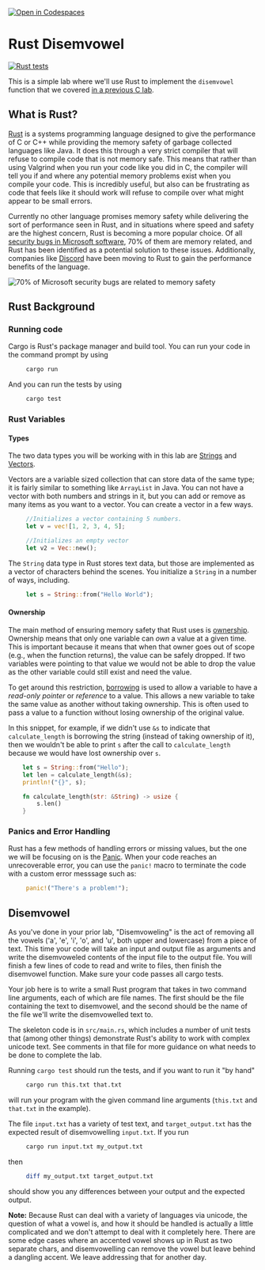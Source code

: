 [![Open in Codespaces](https://classroom.github.com/assets/launch-codespace-f4981d0f882b2a3f0472912d15f9806d57e124e0fc890972558857b51b24a6f9.svg)](https://classroom.github.com/open-in-codespaces?assignment_repo_id=9499198)
# Rust Disemvowel

[![Rust tests](../../workflows/RustTests/badge.svg)](../../actions?query=workflow%3A"RustTests")

This is a simple lab where we'll use Rust to
implement the `disemvowel` function that we covered
[in a previous C lab](https://github.com/UMM-CSci-Systems/C-strings-and-memory-management#disemvowel).

## What is Rust?

[Rust](https://www.rust-lang.org/) is a systems programming language designed to give the performance of C or C++ while providing the memory safety of garbage collected languages like Java. It does this through a very strict compiler that will refuse to compile code that is not memory safe. This means that rather than using Valgrind when you run your code like you did in C, the compiler will tell you if and where any potential memory problems exist when you compile your code. This is incredibly useful, but also can be frustrating as code that feels like it should work will refuse to compile over what might appear to be small errors.

Currently no other language promises memory safety while delivering the sort of performance seen in Rust, and in situations where speed and safety are the highest concern, Rust is becoming a more popular choice. Of all [security bugs in Microsoft software](https://www.zdnet.com/article/microsoft-70-percent-of-all-security-bugs-are-memory-safety-issues/), 70% of them are memory related, and Rust has been identified as a potential solution to these issues. Additionally, companies like [Discord](https://blog.discord.com/why-discord-is-switching-from-go-to-rust-a190bbca2b1f) have been moving to Rust to gain the performance benefits of the language.

![70% of Microsoft security bugs are related to memory safety](https://user-images.githubusercontent.com/302297/143053772-9077e5e5-cf39-431f-a2c6-e414c0533f87.png)

## Rust Background

### Running code

Cargo is Rust's package manager and build tool.
You can run your code in the command prompt by using

```bash
     cargo run
```

And you can run the tests by using

```bash
     cargo test
```

### Rust Variables

#### Types

The two data types you will be working with in this lab are [Strings](https://doc.rust-lang.org/book/ch08-02-strings.html#storing-utf-8-encoded-text-with-strings) and [Vectors](https://doc.rust-lang.org/book/ch08-01-vectors.html).

Vectors are a variable sized collection that can store data of the same type; it is fairly similar to something like ```ArrayList``` in Java. You can not have a vector with both numbers and strings in it, but you can add or remove as many items as you want to a vector. You can create a vector in a few ways.

```rust
     //Initializes a vector containing 5 numbers.
     let v = vec![1, 2, 3, 4, 5];

     //Initializes an empty vector
     let v2 = Vec::new();
```

The `String` data type in Rust stores text data, but those are implemented as a vector of characters behind the scenes. You initialize a `String` in a number of ways, including.

```rust
     let s = String::from("Hello World");
```

#### Ownership

The main method of ensuring memory safety that Rust uses is [ownership](https://doc.rust-lang.org/book/ch04-01-what-is-ownership.html). Ownership means that only one variable can _own_ a value at a given time. This is important because it means that when that owner goes out of scope (e.g., when the function returns), the value can be safely dropped. If two variables were pointing to that value we would not be able to drop the value as the other variable could still exist and need
the value.

To get around this restriction, [borrowing](https://doc.rust-lang.org/book/ch04-02-references-and-borrowing.html) is used to allow a variable to have a _read-only pointer_ or _reference_ to a value. This allows a new variable to take the same value as another without taking ownership. This is often used to pass a value to a function without losing ownership of the original value.

In this snippet, for example, if we didn't use `&s` to indicate
that `calculate_length` is borrowing the string (instead of
taking ownership of it), then we wouldn't be able to print `s`
after the call to `calculate_length` because we would have lost
ownership over `s`.

```rust
    let s = String::from("Hello");
    let len = calculate_length(&s);
    println!("{}", s);

    fn calculate_length(str: &String) -> usize {
        s.len()
    }
```

### Panics and Error Handling

Rust has a few methods of handling errors or missing values, but the one we will be focusing on is the [Panic](https://doc.rust-lang.org/book/ch09-01-unrecoverable-errors-with-panic.html). When your code reaches an unrecoverable error, you can use the `panic!` macro to terminate the code with a custom error messsage
such as:

```rust
     panic!("There's a problem!");
```

## Disemvowel

As you've done in your prior lab, "Disemvoweling" is the act of removing all the vowels ('a', 'e', 'i', 'o', and 'u', both upper and lowercase) from a piece of text. This time your code will take an input and output file as arguments and write the disemvoweled contents of the input file to the output file. You will finish a few lines of code to read and write to files, then finish the disemvowel function. Make sure your code passes all cargo tests.

Your job here is to write a small Rust program that takes in two
command line arguments, each of which are file names. The first
should be the file containing the text to disemvowel, and the
second should be the name of the file we'll write the disemvowelled
text to.

The skeleton code is in `src/main.rs`, which includes a number of
unit tests that (among other things) demonstrate Rust's ability to
work with complex unicode text. See comments in that file for
more guidance on what needs to be done to complete the lab.

Running `cargo test` should run the tests, and if you want to
run it "by hand"

```bash
     cargo run this.txt that.txt
```

will run your program with the given command line arguments
(`this.txt` and `that.txt` in the example).

The file `input.txt` has a variety of test text, and
`target_output.txt` has the expected result of disemvowelling
`input.txt`. If you run

```bash
     cargo run input.txt my_output.txt
```

then

```bash
     diff my_output.txt target_output.txt
```

should show you any differences between your output and the
expected output.

**Note:** Because Rust can deal with a variety of languages via
unicode, the question of what a vowel is, and how it should be
handled is actually a little complicated and we don't attempt
to deal with it completely here. There are some edge cases where
an accented vowel shows up in Rust as two separate chars, and
disemvowelling can remove the vowel but leave behind a dangling
accent. We leave addressing that for another day.
